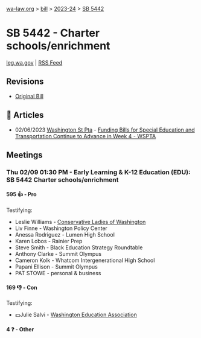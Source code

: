 [wa-law.org](/) > [bill](/bill/) > [2023-24](/bill/2023-24/) > [SB 5442](/bill/2023-24/sb/5442/)

# SB 5442 - Charter schools/enrichment
[leg.wa.gov](https://app.leg.wa.gov/billsummary?BillNumber=5442&Year=2023&Initiative=false) | [RSS Feed](./rss.xml)

## Revisions
* [Original Bill](1/)

## 📰 Articles
* 02/06/2023 [Washington St Pta](/org/washington_st_pta/) - [Funding Bills for Special Education and Transportation Continue to Advance in Week 4 - WSPTA](https://www.wastatepta.org/funding-bills-for-special-education-and-transportation-continue-to-advance-in-week-4/#:~:text=SB%205442)

## Meetings
### Thu 02/09 01:30 PM - Early Learning & K-12 Education (EDU): SB 5442 Charter schools/enrichment
#### 595 👍 - Pro
Testifying:
* Leslie Williams - [Conservative Ladies of Washington](/org/conservative_ladies_of_washington/)
* Liv Finne - Washington Policy Center
* Anessa Rodriguez - Lumen High School
* Karen Lobos - Rainier Prep
* Steve Smith - Black Education Strategy Roundtable
* Anthony Clarke - Summit Olympus
* Cameron Kolk - Whatcom Intergenerational High School
* Papani Ellison - Summit Olympus
* PAT STOWE - personal & business

#### 169 👎 - Con
Testifying:
* 💵Julie Salvi - [Washington Education Association](/org/washington_education_association/)

#### 4 ❓ - Other
